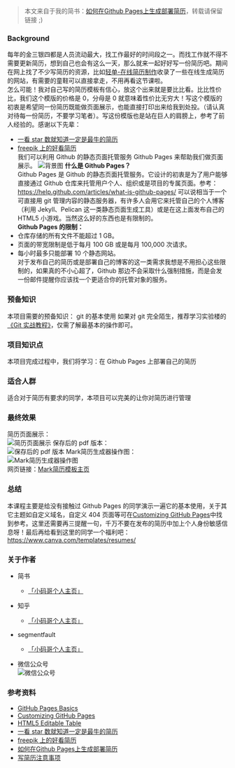 > 本文来自于我的简书：[如何在Github Pages上生成部署简历](https://www.jianshu.com/p/d95443bfdf75)，转载请保留链接 ;)

### Background
每年的金三银四都是人员流动最大，找工作最好的时间段之一。而找工作就不得不需要更新简历，想到自己也会有这么一天，那么就来一起好好写一份简历吧。期间在网上找了不少写简历的资源，比如[轻单-在线简历制作](https://qdan.me/list/VUR-PAX01x8Skk0F)收录了一些在线生成简历的网站，有需要的童鞋可以直接拿走，不用再看这节课啦。<br>
怎么可能！我对自己写的简历模板有信心，放这个出来就是要比比看。比比性价比，我们这个模版的价格是 0，分母是 0 就意味着性价比无穷大！写这个模版的初衷是希望同一份简历既能做页面展示，也能直接打印出来给我到处投。（请认真对待每一份简历，不要学习笔者）。写这份模版也是站在巨人的肩膀上，参考了前人经验的。感谢以下先辈：
* [一看 star 数就知道一定是最牛的简历](https://github.com/DIYgod/Resume)
* [freepik 上的好看简历](https://www.freepik.com/free-psd/editable-cv-format-download_716578.htm)
<br>我们可以利用 Github 的静态页面托管服务 Github Pages 来帮助我们做页面展示。
![背景图](https://raw.githubusercontent.com/caojiele/resume/master/img-folder/bd-show0.png)
**什么是 Github Pages？**<br>
Github Pages 是 Github 的静态页面托管服务。它设计的初衷是为了用户能够直接通过 Github 仓库来托管用户个人、组织或是项目的专属页面。参考：https://help.github.com/articles/what-is-github-pages/
可以说相当于一个可直接用 git 管理内容的静态服务器，有许多人会用它来托管自己的个人博客（利用 Jekyll、Pelican 这一类静态页面生成工具）或是在这上面发布自己的 HTML5 小游戏。当然这么好的东西也是有限制的。
<br>**Github Pages 的限制：**
* 仓库存储的所有文件不能超过 1 GB。
* 页面的带宽限制是低于每月 100 GB 或是每月 100,000 次请求。
* 每小时最多只能部署 10 个静态网站。<br>
对于发布自己的简历或是部署自己的博客的这一类需求我想是不用担心这些限制的，如果真的不小心超了，Github 那边不会采取什么强制措施，而是会发一份邮件提醒你应该找一个更适合你的托管对象的服务。
### 预备知识
本项目需要的预备知识：
git 的基本使用
如果对 git 完全陌生，推荐学习实验楼的[《Git 实战教程》](https://www.shiyanlou.com/courses/4)，仅需了解最基本的操作即可。
### 项目知识点
本项目完成过程中，我们将学习：在 Github Pages 上部署自己的简历
### 适合人群
适合对于简历有要求的同学，本项目可以完美的让你对简历进行管理
### 最终效果
简历页面展示： 
<br>![简历页面展示](https://raw.githubusercontent.com/caojiele/resume/master/img-folder/bd_show3.png)
保存后的 pdf 版本：
<br>![保存后的 pdf 版本](https://raw.githubusercontent.com/caojiele/resume/master/img-folder/bd_show4.png) 
Mark简历生成器操作图：
<br>![Mark简历生成器操作图](https://raw.githubusercontent.com/caojiele/resume/master/img-folder/Dynamic_figure2.gif)
<br>网页链接：[Mark简历模板主页](http://caojiele.com/resume/)
### 总结
本课程主要是给没有接触过 Github Pages 的同学演示一遍它的基本使用，关于其它主题如自定义域名，自定义 404 页面等可在[Customizing GitHub Pages](https://help.github.com/categories/customizing-github-pages/)中找到参考。这里还需要再三提醒一句，千万不要在发布的简历中加上个人身份敏感信息呀！最后再给看到这里的同学一个福利吧：https://www.canva.com/templates/resumes/
### 关于作者
- 简书
    - [「小码哥个人主页」](https://www.jianshu.com/u/faa01fa59ea3)

- 知乎
    - [「小码哥个人主页」](https://www.zhihu.com/people/wang-le-6-62/activities)

- segmentfault
    - [「小码哥个人主页」](https://segmentfault.com/u/xiaomage_5c10d17d26987)
- 微信公众号    
 ![微信公众号](https://raw.githubusercontent.com/caojiele/resume/master/img-folder/qrcode.jpg)
### 参考资料
* [GitHub Pages Basics](https://help.github.com/categories/github-pages-basics/)
* [Customizing GitHub Pages](https://help.github.com/categories/customizing-github-pages/)
* [HTML5 Editable Table](https://codepen.io/ashblue/pen/mCtuA)
* [一看 star 数就知道一定是最牛的简历](https://github.com/DIYgod/Resume)
* [freepik 上的好看简历](https://www.freepik.com/free-psd/editable-cv-format-download_716578.htm)
* [如何在Github Pages上生成部署简历](https://www.jianshu.com/p/d95443bfdf75)
* [写简历注意事项](https://note.youdao.com/share/?id=a097d9dedfc367e44e8a5840bc250a96&type=note#/)
